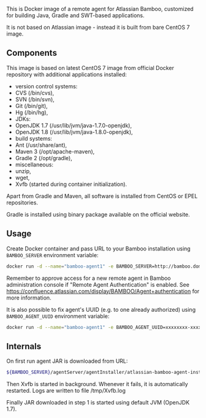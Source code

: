 This is Docker image of a remote agent for Atlassian Bamboo,
customized for building Java, Gradle and SWT-based applications.

It is not based on Atlassian image - instead it is built
from bare CentOS 7 image.

## Components

This image is based on latest CentOS 7 image from official
Docker repository with additional applications installed:

* version control systems:
 * CVS (/bin/cvs),
 * SVN (/bin/svn),
 * Git (/bin/git),
 * Hg (/bin/hg),
* JDKs:
 * OpenJDK 1.7 (/usr/lib/jvm/java-1.7.0-openjdk),
 * OpenJDK 1.8 (/usr/lib/jvm/java-1.8.0-openjdk),
* build systems:
 * Ant (/usr/share/ant),
 * Maven 3 (/opt/apache-maven),
 * Gradle 2 (/opt/gradle),
* miscellaneous:
 * unzip,
 * wget,
 * Xvfb (started during container initialization).

Apart from Gradle and Maven, all software is installed
from CentOS or EPEL repositories.

Gradle is installed using binary package available
on the official website.

## Usage

Create Docker container and pass URL to your Bamboo installation
using `BAMBOO_SERVER` environment variable:

```bash
docker run -d --name="bamboo-agent1" -e BAMBOO_SERVER=http://bamboo.domain.local jacekkow/bamboo-agent-rich
```

Remember to approve access for a new remote agent in Bamboo
administration console if "Remote Agent Authentication" is enabled.
See https://confluence.atlassian.com/display/BAMBOO/Agent+authentication
for more information.

It is also possible to fix agent's UUID (e.g. to one already authorized)
using `BAMBOO_AGENT_UUID` environment variable:

```bash
docker run -d --name="bamboo-agent1" -e BAMBOO_AGENT_UUID=xxxxxxxx-xxxx-xxxx-xxxx-xxxxxxxxxxxx -e BAMBOO_SERVER=http://bamboo.domain.local jacekkow/bamboo-agent-rich
```

## Internals

On first run agent JAR is downloaded from URL:
```bash
${BAMBOO_SERVER}/agentServer/agentInstaller/atlassian-bamboo-agent-installer.jar
```

Then Xvfb is started in background. Whenever it fails, it is automatically restarted.
Logs are written to file /tmp/Xvfb.log

Finally JAR downloaded in step 1 is started using default JVM (OpenJDK 1.7).
